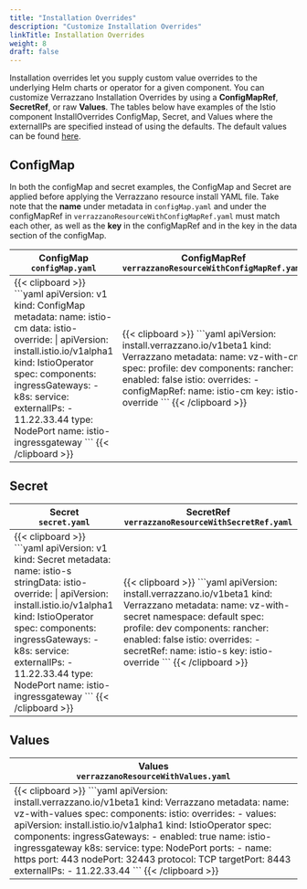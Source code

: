 ```yaml
---
title: "Installation Overrides"
description: "Customize Installation Overrides"
linkTitle: Installation Overrides
weight: 8
draft: false
---
```


Installation overrides let you supply custom value overrides to the underlying Helm charts or operator for a given component.
You can customize Verrazzano Installation Overrides by using a **ConfigMapRef**, **SecretRef**, or raw **Values**.
The tables below have examples of the Istio component InstallOverrides ConfigMap, Secret, and Values where the externalIPs are specified instead of using the defaults. The default values can be found [here](https://istio.io/v1.13/docs/reference/config/istio.operator.v1alpha1/#IstioOperatorSpec).

## ConfigMap 
In both the configMap and secret examples, the ConfigMap and Secret are applied before applying the Verrazzano resource install YAML file.
Take note that the **name** under metadata in <code>configMap.yaml</code> and under the configMapRef in <code>verrazzanoResourceWithConfigMapRef.yaml</code>  must match each other, as well as the **key** in the configMapRef and in the key in the data section of the configMap.
<table>
   <thead>
      <tr>
         <th>ConfigMap<br><code>configMap.yaml</code></th>
         <th>ConfigMapRef<br><code>verrazzanoResourceWithConfigMapRef.yaml</code></th>
      </tr>
   </thead>
<tr>
<td>
{{< clipboard >}}
```yaml
apiVersion: v1
kind: ConfigMap
metadata:
  name: istio-cm
data:
  istio-override: |
    apiVersion: install.istio.io/v1alpha1
    kind: IstioOperator
    spec:
      components:
        ingressGateways:
        - k8s:
            service:
              externalIPs:
              - 11.22.33.44
              type: NodePort
          name: istio-ingressgateway 
```
{{< /clipboard >}}
</td>
<td>
{{< clipboard >}}
```yaml
apiVersion: install.verrazzano.io/v1beta1
kind: Verrazzano
metadata:
  name: vz-with-cm
spec:
  profile: dev
  components:
    rancher:
      enabled: false
    istio:
      overrides:
      -  configMapRef:
           name: istio-cm
           key: istio-override
```
{{< /clipboard >}}
</td>
</tr>
</table>

## Secret 
<table>
   <thead>
      <tr>
         <th>Secret<br><code>secret.yaml</code></th>
         <th>SecretRef<br><code>verrazzanoResourceWithSecretRef.yaml</code></th>
      </tr>
   </thead>
   <tr>
      <td>
{{< clipboard >}}
```yaml
apiVersion: v1
kind: Secret
metadata:
  name: istio-s
stringData:
  istio-override: |
    apiVersion: install.istio.io/v1alpha1
    kind: IstioOperator
    spec:
      components:
        ingressGateways:
        - k8s:
            service:
              externalIPs:
              - 11.22.33.44
              type: NodePort
          name: istio-ingressgateway         
```
{{< /clipboard >}}
      </td>
      <td>
{{< clipboard >}}
```yaml
apiVersion: install.verrazzano.io/v1beta1
kind: Verrazzano
metadata:
  name: vz-with-secret
  namespace: default
spec:
  profile: dev
  components:
    rancher:
      enabled: false
    istio:
      overrides:
      -  secretRef:
           name: istio-s
           key: istio-override
```
{{< /clipboard >}}
      </td>
   </tr>
</table>

## Values
<table>
   <thead>
      <tr>
         <th>Values<br><code>verrazzanoResourceWithValues.yaml</code></th>
      </tr>
   </thead>
   <tr>
      <td>
{{< clipboard >}}
```yaml
apiVersion: install.verrazzano.io/v1beta1
kind: Verrazzano
metadata:
  name: vz-with-values
spec:
  components:
    istio:
      overrides:
      - values:
          apiVersion: install.istio.io/v1alpha1
          kind: IstioOperator
          spec:
            components:
              ingressGateways:
                - enabled: true
                  name: istio-ingressgateway
                  k8s:
                    service:
                      type: NodePort
                      ports:
                      - name: https
                        port: 443
                        nodePort: 32443
                        protocol: TCP
                        targetPort: 8443
                      externalIPs:
                      - 11.22.33.44
```
{{< /clipboard >}}
      </td>
   </tr>
</table>
